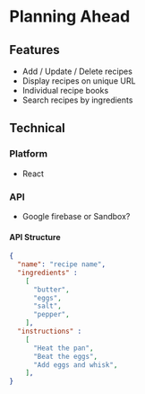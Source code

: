 # Planning Ahead

## Features
* Add / Update / Delete recipes
* Display recipes on unique URL
* Individual recipe books
* Search recipes by ingredients

## Technical

### Platform
* React

### API
* Google firebase or Sandbox?

#### API Structure
```json
{
  "name": "recipe name",
  "ingredients" : 
    [ 
      "butter", 
      "eggs", 
      "salt", 
      "pepper", 
    ],
  "instructions" : 
    [ 
      "Heat the pan", 
      "Beat the eggs", 
      "Add eggs and whisk", 
    ],
}
```
